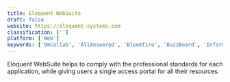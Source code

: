 ```yaml
---
title: Eloquent WebSuite
draft: false 
website: https://eloquent-systems.com
classification: ['']
platform: ['Web']
keywords: ['9mCollab', 'AllAnswered', 'Bloomfire', 'BuzzBoard', 'Informa', 'Insight', 'Omnistar', 'PHPKB', 'Parature', 'Tettra', 'Transversal', 'teampage']
---
```

Eloquent WebSuite helps to comply with the professional standards for each application, while giving users a single access portal for all their resources.